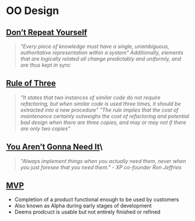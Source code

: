 # OO Design

## [Don’t Repeat Yourself](https://en.wikipedia.org/wiki/Don%27t_repeat_yourself)

> *"Every piece of knowledge must have a single, unambiguous, authoritative representation within a system"*
> *Additionally, elements that are logically related all change predictably and uniformly, and are thus kept in sync*

## [Rule of Three](https://en.wikipedia.org/wiki/Rule_of_three_(computer_programming))

> *"It states that two instances of similar code do not require refactoring, but when similar code is used three times, it should be extracted into a new procedure"*
> *"The rule implies that the cost of maintenance certainly outweighs the cost of refactoring and potential bad design when there are three copies, and may or may not if there are only two copies"*

## [You Aren’t Gonna Need It](https://en.wikipedia.org/wiki/You_aren%27t_gonna_need_it)\

> *"Always implement things when you actually need them, never when you just foresee that you need them." - XP co-founder Ron Jeffries*

## [MVP](https://en.wikipedia.org/wiki/Minimum_viable_product)

- Completion of a product functional enough to be used by customers
- Also known as Alpha during early stages of development
- Deems prodcuct is usable but not entirely finished or refined